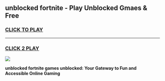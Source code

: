 
## unblocked fortnite - Play Unblocked Gmaes & Free
<h3>
<a href="https://premium.freeplayer.one?title=unblocked_fortnite&ref=19F">CLICK TO PLAY</a></h3>
<hr>

<h3>
<a href="https://premium.freeplayer.one?title=unblocked_fortnite&ref=19F">CLICK 2 PLAY</a>
  
</h3>

<a href="https://premium.freeplayer.one?title=unblocked_fortnite&ref=19F/"><img src="https://clearcache.store/games.png"></a>


**unblocked fortnite games unblocked: Your Gateway to Fun and Accessible Online Gaming**
